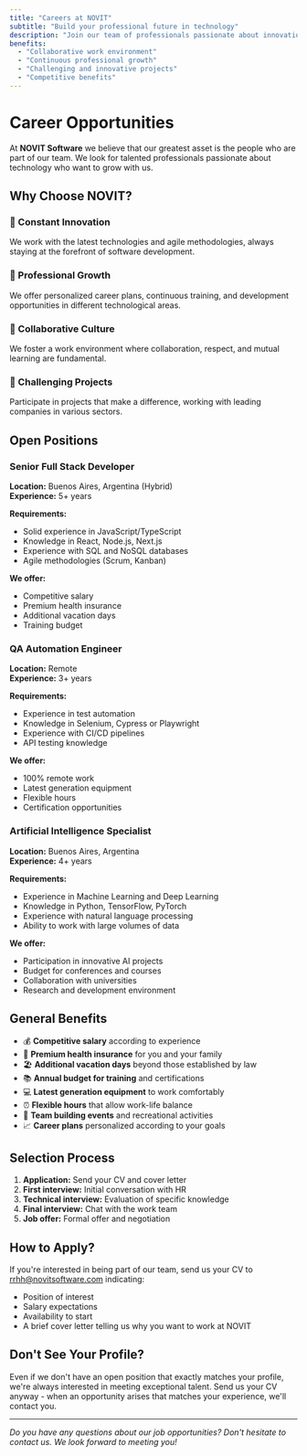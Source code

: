 ```yaml
---
title: "Careers at NOVIT"
subtitle: "Build your professional future in technology"
description: "Join our team of professionals passionate about innovation and technological development."
benefits:
  - "Collaborative work environment"
  - "Continuous professional growth"
  - "Challenging and innovative projects"
  - "Competitive benefits"
---
```


# Career Opportunities

At **NOVIT Software** we believe that our greatest asset is the people who are part of our team. We look for talented professionals passionate about technology who want to grow with us.

## Why Choose NOVIT?

### 🚀 Constant Innovation
We work with the latest technologies and agile methodologies, always staying at the forefront of software development.

### 🌱 Professional Growth
We offer personalized career plans, continuous training, and development opportunities in different technological areas.

### 🤝 Collaborative Culture
We foster a work environment where collaboration, respect, and mutual learning are fundamental.

### 🎯 Challenging Projects
Participate in projects that make a difference, working with leading companies in various sectors.

## Open Positions

### Senior Full Stack Developer
**Location:** Buenos Aires, Argentina (Hybrid)  
**Experience:** 5+ years  

**Requirements:**
- Solid experience in JavaScript/TypeScript
- Knowledge in React, Node.js, Next.js
- Experience with SQL and NoSQL databases
- Agile methodologies (Scrum, Kanban)

**We offer:**
- Competitive salary
- Premium health insurance
- Additional vacation days
- Training budget

### QA Automation Engineer
**Location:** Remote  
**Experience:** 3+ years  

**Requirements:**
- Experience in test automation
- Knowledge in Selenium, Cypress or Playwright
- Experience with CI/CD pipelines
- API testing knowledge

**We offer:**
- 100% remote work
- Latest generation equipment
- Flexible hours
- Certification opportunities

### Artificial Intelligence Specialist
**Location:** Buenos Aires, Argentina  
**Experience:** 4+ years  

**Requirements:**
- Experience in Machine Learning and Deep Learning
- Knowledge in Python, TensorFlow, PyTorch
- Experience with natural language processing
- Ability to work with large volumes of data

**We offer:**
- Participation in innovative AI projects
- Budget for conferences and courses
- Collaboration with universities
- Research and development environment

## General Benefits

- 💰 **Competitive salary** according to experience
- 🏥 **Premium health insurance** for you and your family
- 🏖️ **Additional vacation days** beyond those established by law
- 📚 **Annual budget for training** and certifications
- 💻 **Latest generation equipment** to work comfortably
- ⏰ **Flexible hours** that allow work-life balance
- 🎉 **Team building events** and recreational activities
- 📈 **Career plans** personalized according to your goals

## Selection Process

1. **Application:** Send your CV and cover letter
2. **First interview:** Initial conversation with HR
3. **Technical interview:** Evaluation of specific knowledge
4. **Final interview:** Chat with the work team
5. **Job offer:** Formal offer and negotiation

## How to Apply?

If you're interested in being part of our team, send us your CV to [rrhh@novitsoftware.com](mailto:rrhh@novitsoftware.com) indicating:

- Position of interest
- Salary expectations
- Availability to start
- A brief cover letter telling us why you want to work at NOVIT

## Don't See Your Profile?

Even if we don't have an open position that exactly matches your profile, we're always interested in meeting exceptional talent. Send us your CV anyway - when an opportunity arises that matches your experience, we'll contact you.

---

*Do you have any questions about our job opportunities? Don't hesitate to contact us. We look forward to meeting you!*